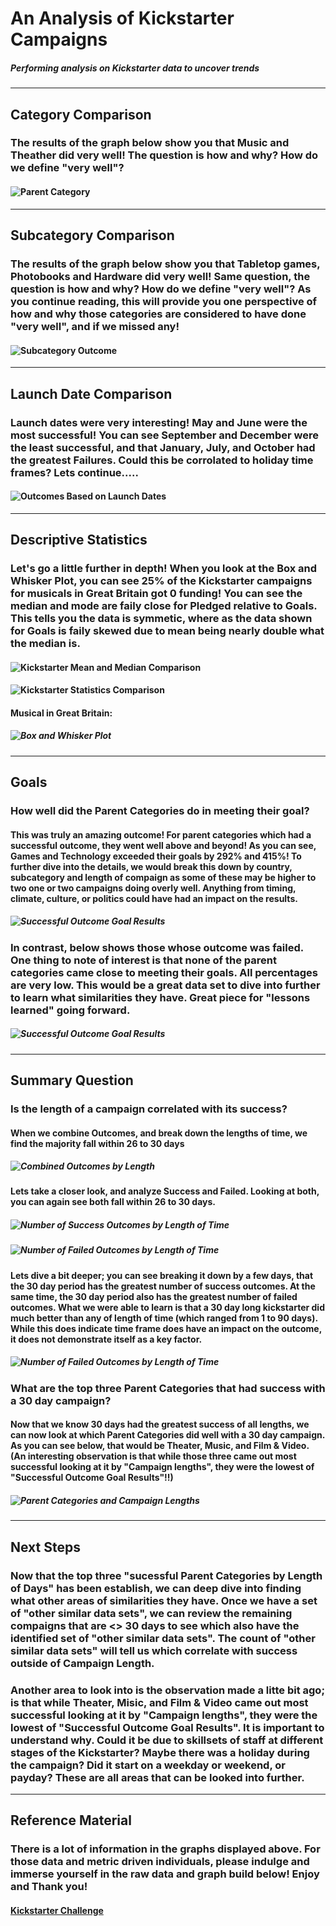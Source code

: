 # An Analysis of Kickstarter Campaigns
##### Performing analysis on Kickstarter data to uncover trends
---
## Category Comparison
### The results of the graph below show you that Music and Theather did very well! The question is how and why? How do we define "very well"?
#### ![Parent Category](https://github.com/raineytracyn/kickstarter-analysis/blob/main/Parent%20Category%20Outcomes.png)
---
## Subcategory Comparison
### The results of the graph below show you that Tabletop games, Photobooks and Hardware did very well! Same question, the question is how and why? How do we define "very well"? As you continue reading, this will provide you one perspective of how and why those categories are considered to have done "very well", and if we missed any!
#### ![Subcategory Outcome](https://github.com/raineytracyn/kickstarter-analysis/blob/main/Subcategory%20Outcomes.png)
---
## Launch Date Comparison
### Launch dates were very interesting! May and June were the most successful! You can see September and December were the least successful, and that January, July, and October had the greatest Failures. Could this be corrolated to holiday time frames? Lets continue.....
#### ![Outcomes Based on Launch Dates](https://github.com/raineytracyn/kickstarter-analysis/blob/main/Outcomes%20Based%20on%20Launch%20Date.png)
---
## Descriptive Statistics
### Let's go a little further in depth! When you look at the Box and Whisker Plot, you can see 25% of the Kickstarter campaigns for musicals in Great Britain got 0 funding! You can see the median and mode are faily close for Pledged relative to Goals. This tells you the data is symmetic, where as the data shown for Goals is faily skewed due to mean being nearly double what the median is.
#### ![Kickstarter Mean and Median Comparison](https://github.com/raineytracyn/kickstarter-analysis/blob/main/Kickstarter%20Mean%20and%20Median%20Comparison.png)
#### ![Kickstarter Statistics Comparison](https://github.com/raineytracyn/kickstarter-analysis/blob/main/Kickstarter%20Statistics%20Comparison.png)
#### Musical in Great Britain: 
##### ![Box and Whisker Plot](https://github.com/raineytracyn/kickstarter-analysis/blob/main/Box%20and%20Whisker%20Plot.png)
---
## Goals
### How well did the Parent Categories do in meeting their goal?
#### This was truly an amazing outcome! For parent categories which had a successful outcome, they went well above and beyond! As you can see, Games and Technology exceeded their goals by 292% and 415%! To further dive into the details, we would break this down by country, subcategory and length of compaign as some of these may be higher to two one or two campaigns doing overly well. Anything from timing, climate, culture, or politics could have had an impact on the results.
##### ![Successful Outcome Goal Results](https://github.com/raineytracyn/kickstarter-analysis/blob/main/Successful%20Outcome%20Goal%20Results.png)
### In contrast, below shows those whose outcome was failed. One thing to note of interest is that none of the parent categories came close to meeting their goals. All percentages are very low. This would be a great data set to dive into further to learn what similarities they have. Great piece for "lessons learned" going forward.
##### ![Successful Outcome Goal Results](https://github.com/raineytracyn/kickstarter-analysis/blob/main/Failed%20Outcome%20Goal%20Results.png)
---
## Summary Question
### Is the length of a campaign correlated with its success?
#### When we combine Outcomes, and break down the lengths of time, we find the majority fall within 26 to 30 days
##### ![Combined Outcomes by Length](https://github.com/raineytracyn/kickstarter-analysis/blob/main/Combined%20Outcomes%20by%20Length%20of%20Time.png)
#### Lets take a closer look, and analyze Success and Failed. Looking at both, you can again see both fall within 26 to 30 days.
##### ![Number of Success Outcomes by Length of Time](https://github.com/raineytracyn/kickstarter-analysis/blob/main/Number%20of%20Success%20Outcomes%20by%20Length%20of%20Time.png)
##### ![Number of Failed Outcomes by Length of Time](https://github.com/raineytracyn/kickstarter-analysis/blob/main/Number%20of%20Failed%20Outcomes%20by%20Length%20of%20Time.png)
#### Lets dive a bit deeper; you can see breaking it down by a few days, that the 30 day period has the greatest number of success outcomes. At the same time, the 30 day period also has the greatest number of failed outcomes. What we were able to learn is that a 30 day long kickstarter did much better than any of length of time (which ranged from 1 to 90 days). While this does indicate time frame does have an impact on the outcome, it does not demonstrate itself as a key factor.
##### ![Number of Failed Outcomes by Length of Time](https://github.com/raineytracyn/kickstarter-analysis/blob/main/Number%20of%20Success%20and%20Failed%20by%20Length%20of%20Time.png)
### What are the top three Parent Categories that had success with a 30 day campaign?
#### Now that we know 30 days had the greatest success of all lengths, we can now look at which Parent Categories did well with a 30 day campaign. As you can see below, that would be Theater, Music, and Film & Video. **(An interesting observation is that while those three came out most successful looking at it by "Campaign lengths", they were the lowest of "Successful Outcome Goal Results"!!)**
##### ![Parent Categories and Campaign Lengths](https://github.com/raineytracyn/kickstarter-analysis/blob/main/Parent%20Categories%20and%20Campaign%20Lengths.png)
---
## Next Steps
### Now that the top three "sucessful Parent Categories by Length of Days" has been establish, we can deep dive into finding what other areas of similarities they have. Once we have a set of "other similar data sets", we can review the remaining compaigns that are <> 30 days to see which also have the identified set of "other similar data sets". The count of "other similar data sets" will tell us which correlate with success outside of Campaign Length.
### Another area to look into is the observation made a litte bit ago; is that while Theater, Misic, and Film & Video came out most successful looking at it by "Campaign lengths", they were the lowest of "Successful Outcome Goal Results". It is important to understand why. Could it be due to skillsets of staff at different stages of the Kickstarter? Maybe there was a holiday during the campaign? Did it start on a weekday or weekend, or payday? These are all areas that can be looked into further.
---
## Reference Material
### There is a lot of information in the graphs displayed above. For those data and metric driven individuals, please indulge and immerse yourself in the raw data and graph build below! Enjoy and Thank you!
#### [Kickstarter Challenge](https://github.com/raineytracyn/kickstarter-analysis/blob/main/Kickstarter_Challenge.xlsx)
